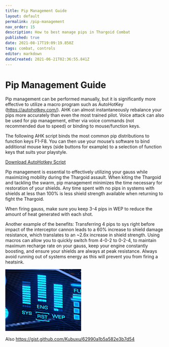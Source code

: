```yaml
---
title: Pip Management Guide
layout: default
permalink: /pip-management
nav_order: 15
description: How to best manage pips in Thargoid Combat
published: true
date: 2021-08-17T19:09:19.850Z
tags: combat, controls
editor: markdown
dateCreated: 2021-06-21T02:36:55.841Z
---
```


# Pip Management Guide
Pip management can be performed manually, but it is significantly more effective to utilize a macro program such as AutoHotKey (https://autohotkey.com/). AHK can almost instantaneously rebalance your pips more accurately than even the most trained pilot. Voice attack can also be used for pip management, either via voice commands (not recommended due to speed) or binding to mouse/function keys.

The following AHK script binds the most common pip distributions to function keys F1-F8. You can then use your mouse’s software to bind additional mouse keys (side buttons for example) to a selection of function keys that suits your playstyle.

[Download AutoHotkey Script](https://cdn.discordapp.com/attachments/641134486003777536/703747638062874634/AutoHotkey.ahk)

Pip management is essential to effectively utilizing your gauss while maximizing mobility during the Thargoid assault. When kiting the Thargoid and tackling the swarm, pip management minimizes the time necessary for restoration of your shields. Any time spent with no pips in systems with shields at less than 100% is less shield strength available when returning to fight the Thargoid.

When firing gauss, make sure you keep 3-4 pips in WEP to reduce the amount of heat generated with each shot.

Another example of the benefits: Transferring 4 pips to sys right before impact of the interceptor cannon leads to a 60% increase to shield damage resistance, which translates to an ~2.6x increase in shield strength. Using macros can allow you to quickly switch from 4-0-2 to 0-2-4, to maintain maximum recharge rate on your gauss, keep your engine constantly boosting, and ensure your shields are always at peak resistance. Always avoid running out of systems energy as this will prevent you from firing a heatsink.

![pips.png](/assets/images/pips.png)

Also https://gist.github.com/Kubuxu/62990a1b5a582e3b7d54